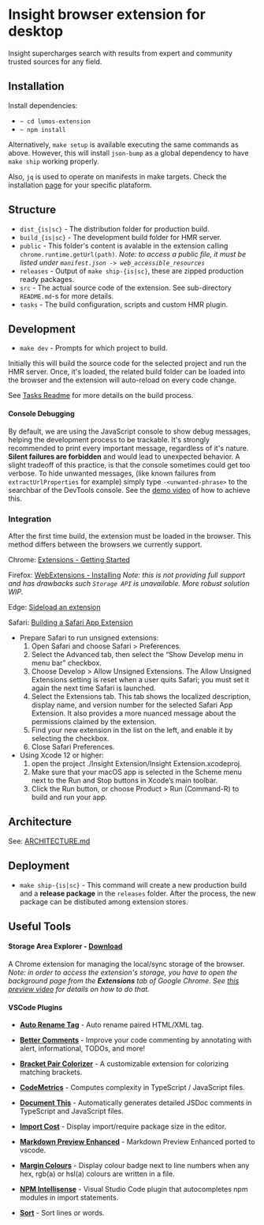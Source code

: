 # Insight browser extension for desktop

Insight supercharges search with results from expert and community trusted sources for any field.

## Installation

Install dependencies:

- `~ cd lumos-extension`
- `~ npm install`

Alternatively, `make setup` is available executing the same commands as above. However, this will install `json-bump` as a global dependency to have `make ship` working properly.

Also, `jq` is used to operate on manifests in make targets. Check the installation [page](https://stedolan.github.io/jq/download/) for your specific plataform.

## Structure

- `dist_{is|sc}` - The distribution folder for production build.
- `build_{is|sc}` - The development build folder for HMR server.
- `public` - This folder's content is avalable in the extension calling `chrome.runtime.getUrl(path)`.
*Note: to access a public file, it must be listed under `manifest.json -> web_accessible_resources`*
- `releases` - Output of `make ship-{is|sc}`, these are zipped production ready packages.
- `src` - The actual source code of the extension. See sub-directory `README.md`-s for more details.
- `tasks` - The build configuration, scripts and custom HMR plugin.

## Development

- `make dev`  - Prompts for which project to build.

Initially this will build the source code for the selected project and run the HMR server. Once, it's loaded, the related build folder can be loaded into the browser and the extension will auto-reload on every code change.

See [Tasks Readme](https://github.com/lumosbrowser/lumos-extension/blob/master/tasks/README.md) for more details on the build process.

#### Console Debugging

By default, we are using the JavaScript console to show debug messages, helping the development process to be trackable. It's strongly recommended to print every important message, regardless of it's nature. **Silent failures are forbidden** and would lead to unexpected behavior. A slight tradeoff of this practice, is that the console sometimes could get too verbose. To hide unwanted messages, (like known failures from `extractUrlProperties` for example) simply type `-<unwanted-phrase>` to the searchbar of the DevTools console. See the [demo video](https://share.getcloudapp.com/yAuDQQ6k) of how to achieve this.

### Integration

After the first time build, the extension must be loaded in the browser. This method differs between the browsers we currently support.

Chrome: [Extensions - Getting Started](https://developer.chrome.com/docs/extensions/mv2/getstarted/)

Firefox: [WebExtensions - Installing](https://developer.mozilla.org/en-US/docs/Mozilla/Add-ons/WebExtensions/Your_first_WebExtension#installing)
*Note: this is not providing full support and has drawbacks such `Storage API` is unavailable. More robust solution WIP.*

Edge: [Sideload an extension](https://docs.microsoft.com/en-us/microsoft-edge/extensions-chromium/getting-started/extension-sideloading#:~:text=Open%20the%20edge%3A%2F%2Fextensions,browser%2C%20and%20then%20selecting%20Extensions.&text=On%20the%20extension%20management%20page,bottom%20left%20of%20the%20page.&text=When%20installing%20your%20extension%20for%20the%20first%20time%2C%20choose%20Load%20Unpacked.)

Safari: [Building a Safari App Extension](https://developer.apple.com/documentation/safariservices/safari_app_extensions/building_a_safari_app_extension)
- Prepare Safari to run unsigned extensions:
  1. Open Safari and choose Safari > Preferences.
  2. Select the Advanced tab, then select the “Show Develop menu in menu bar” checkbox.
  3. Choose Develop > Allow Unsigned Extensions. The Allow Unsigned Extensions setting is reset when a user quits Safari; you must set it again the next time Safari is launched.
  4. Select the Extensions tab. This tab shows the localized description, display name, and version number for the selected Safari App Extension. It also provides a more nuanced message about the permissions claimed by the extension.
  5. Find your new extension in the list on the left, and enable it by selecting the checkbox.
  6. Close Safari Preferences.
- Using Xcode 12 or higher:
  1. open the project ./Insight Extension/Insight Extension.xcodeproj.
  2. Make sure that your macOS app is selected in the Scheme menu next to the Run and Stop buttons in Xcode’s main toolbar.
  3. Click the Run button, or choose Product > Run (Command-R) to build and run your app.

## Architecture

See: [ARCHITECTURE.md](docs/ARCHITECTURE.md)

## Deployment

- `make ship-{is|sc}` - This command will create a new production build and a **release package** in the `releases` folder. After the process,
the new package can be distibuted among extension stores.

## Useful Tools

#### Storage Area Explorer - [Download](https://chrome.google.com/webstore/detail/storage-area-explorer/ocfjjjjhkpapocigimmppepjgfdecjkb?hl=en)

A Chrome extension for managing the local/sync storage of the browser. *Note: in order to access the extension's storage, you have to open the background page from the **Extensions** tab of Google Chrome. See [this preview video](https://share.getcloudapp.com/OAuPLDN2) for details on how to do that.*

#### VSCode Plugins

- **[Auto Rename Tag](https://marketplace.visualstudio.com/items?itemName=formulahendry.auto-rename-tag)** - Auto rename paired HTML/XML tag.

- **[Better Comments](https://marketplace.visualstudio.com/items?itemName=aaron-bond.better-comments)** - Improve your code commenting by annotating with alert, informational, TODOs, and more!

- **[Bracket Pair Colorizer](https://marketplace.visualstudio.com/items?itemName=CoenraadS.bracket-pair-colorizer)** - A customizable extension for colorizing matching brackets.

- **[CodeMetrics](https://marketplace.visualstudio.com/items?itemName=kisstkondoros.vscode-codemetrics)** - Computes complexity in TypeScript / JavaScript files.

- **[Document This](https://marketplace.visualstudio.com/items?itemName=oouo-diogo-perdigao.docthis)** - Automatically generates detailed JSDoc comments in TypeScript and JavaScript files.

- **[Import Cost](https://marketplace.visualstudio.com/items?itemName=wix.vscode-import-cost)** - Display import/require package size in the editor.

- **[Markdown Preview Enhanced](https://marketplace.visualstudio.com/items?itemName=shd101wyy.markdown-preview-enhanced)** - Markdown Preview Enhanced ported to vscode.

- **[Margin Colours](https://marketplace.visualstudio.com/items?itemName=chinchiheather.vscode-margin-colours)** - Display colour badge next to line numbers when any hex, rgb(a) or hsl(a) colours are written in a file.

- **[NPM Intellisense](https://marketplace.visualstudio.com/items?itemName=christian-kohler.npm-intellisense)** - Visual Studio Code plugin that autocompletes npm modules in import statements.

- **[Sort](https://marketplace.visualstudio.com/items?itemName=henriiik.vscode-sort)** - Sort lines or words.
